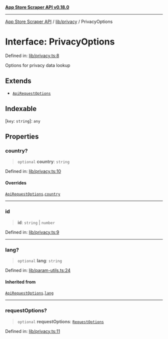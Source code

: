 [**App Store Scraper API v0.18.0**](../../../README.md)

***

[App Store Scraper API](../../../modules.md) / [lib/privacy](../README.md) / PrivacyOptions

# Interface: PrivacyOptions

Defined in: [lib/privacy.ts:8](https://github.com/facundoolano/app-store-scraper/blob/7e1baf8350e9d5936df88e03bdbb2e2ecea26d48/lib/privacy.ts#L8)

Options for privacy data lookup

## Extends

- [`ApiRequestOptions`](../../param-utils/interfaces/ApiRequestOptions.md)

## Indexable

\[`key`: `string`\]: `any`

## Properties

### country?

> `optional` **country**: `string`

Defined in: [lib/privacy.ts:10](https://github.com/facundoolano/app-store-scraper/blob/7e1baf8350e9d5936df88e03bdbb2e2ecea26d48/lib/privacy.ts#L10)

#### Overrides

[`ApiRequestOptions`](../../param-utils/interfaces/ApiRequestOptions.md).[`country`](../../param-utils/interfaces/ApiRequestOptions.md#country)

***

### id

> **id**: `string` \| `number`

Defined in: [lib/privacy.ts:9](https://github.com/facundoolano/app-store-scraper/blob/7e1baf8350e9d5936df88e03bdbb2e2ecea26d48/lib/privacy.ts#L9)

***

### lang?

> `optional` **lang**: `string`

Defined in: [lib/param-utils.ts:24](https://github.com/facundoolano/app-store-scraper/blob/7e1baf8350e9d5936df88e03bdbb2e2ecea26d48/lib/param-utils.ts#L24)

#### Inherited from

[`ApiRequestOptions`](../../param-utils/interfaces/ApiRequestOptions.md).[`lang`](../../param-utils/interfaces/ApiRequestOptions.md#lang)

***

### requestOptions?

> `optional` **requestOptions**: [`RequestOptions`](../../utils/http-client/interfaces/RequestOptions.md)

Defined in: [lib/privacy.ts:11](https://github.com/facundoolano/app-store-scraper/blob/7e1baf8350e9d5936df88e03bdbb2e2ecea26d48/lib/privacy.ts#L11)
